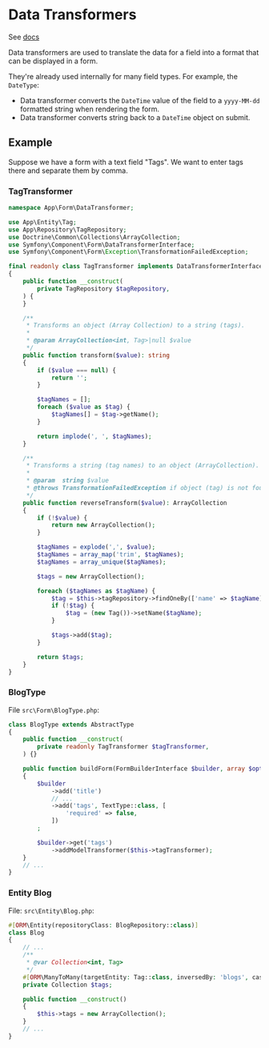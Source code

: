 # Data Transformers

See [docs](https://symfony.com/doc/current/form/data_transformers.html)

Data transformers are used to translate the data for a field into a format that can be displayed in a form. 

They're already used internally for many field types. For example, the `DateType`: 

- Data transformer converts the `DateTime` value of the field to a `yyyy-MM-dd` formatted string when rendering the form.
- Data transformer converts string back to a `DateTime` object on submit.

## Example

Suppose we have a form with a text field "Tags". We want to enter tags there and separate them by comma. 

### TagTransformer

```php
namespace App\Form\DataTransformer;

use App\Entity\Tag;
use App\Repository\TagRepository;
use Doctrine\Common\Collections\ArrayCollection;
use Symfony\Component\Form\DataTransformerInterface;
use Symfony\Component\Form\Exception\TransformationFailedException;

final readonly class TagTransformer implements DataTransformerInterface
{
    public function __construct(
        private TagRepository $tagRepository,
    ) {
    }

    /**
     * Transforms an object (Array Collection) to a string (tags).
     *
     * @param ArrayCollection<int, Tag>|null $value
     */
    public function transform($value): string
    {
        if ($value === null) {
            return '';
        }

        $tagNames = [];
        foreach ($value as $tag) {
            $tagNames[] = $tag->getName();
        }

        return implode(', ', $tagNames);
    }

    /**
     * Transforms a string (tag names) to an object (ArrayCollection).
     *
     * @param  string $value
     * @throws TransformationFailedException if object (tag) is not found.
     */
    public function reverseTransform($value): ArrayCollection
    {
        if (!$value) {
            return new ArrayCollection();
        }

        $tagNames = explode(',', $value);
        $tagNames = array_map('trim', $tagNames);
        $tagNames = array_unique($tagNames);

        $tags = new ArrayCollection();

        foreach ($tagNames as $tagName) {
            $tag = $this->tagRepository->findOneBy(['name' => $tagName]);
            if (!$tag) {
                $tag = (new Tag())->setName($tagName);
            }

            $tags->add($tag);
        }

        return $tags;
    }
}
```

### BlogType

File `src\Form\BlogType.php`:

```php
class BlogType extends AbstractType
{
    public function __construct(
        private readonly TagTransformer $tagTransformer,
    ) {}

    public function buildForm(FormBuilderInterface $builder, array $options): void
    {
        $builder
            ->add('title')
            // ...
            ->add('tags', TextType::class, [
                'required' => false,
            ])
        ;

        $builder->get('tags')
            ->addModelTransformer($this->tagTransformer);
    }
    // ...
}
```

### Entity Blog

File: `src\Entity\Blog.php`:

```php
#[ORM\Entity(repositoryClass: BlogRepository::class)]
class Blog
{
    // ...
    /**
     * @var Collection<int, Tag>
     */
    #[ORM\ManyToMany(targetEntity: Tag::class, inversedBy: 'blogs', cascade: ['persist'])]
    private Collection $tags;

    public function __construct()
    {
        $this->tags = new ArrayCollection();
    }
    // ...
}
```
